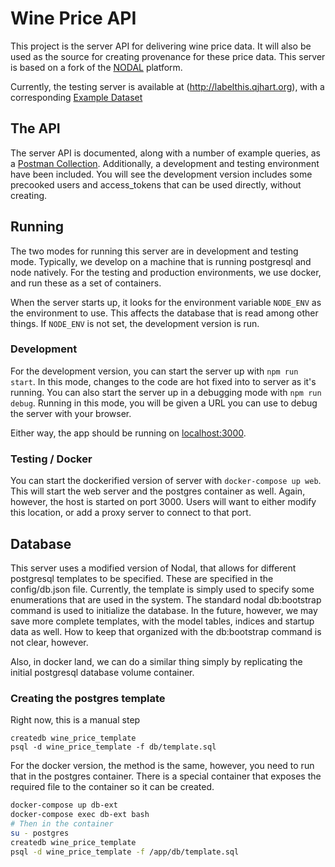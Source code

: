 # Wine Price API

This project is the server API for delivering wine price data. It will also be
used as the source for creating provenance for these price data.  This server is
based on a fork of the [NODAL](http://github.com/qjhart/nodal) platform.

Currently, the testing server is available at (http://labelthis.qjhart.org),
with a corresponding [Example Dataset](http://labelthis.qjhart.org/wine_prices)

## The API

The server API is documented, along with a number of example queries, as
a [Postman Collection](postman/api_collection.json).  Additionally, a
development and testing environment have been included.  You will see the
development version includes some precooked users and access_tokens that can be
used directly, without creating.

## Running

The two modes for running this server are in development and testing mode.
Typically, we develop on a machine that is running postgresql and node natively.
For the testing and production environments, we use docker, and run these as a
set of containers.

When the server starts up, it looks for the environment variable ```NODE_ENV```
as the environment to use.  This affects the database that is read among other
things.  If ```NODE_ENV``` is not set, the development version is run.

### Development

For the development version, you can start the server up with ```npm run
start```.  In this mode, changes to the code are hot fixed into to server as
it's running.  You can also start the server up in a debugging mode with ```npm run
debug```.  Running in this mode, you will be given a URL you can use to debug
the server with your browser.

Either way, the app should be running on [localhost:3000](http://localhost:3000/).

### Testing / Docker

You can start the dockerified version of server with ```docker-compose up
web```. This will start the web server and the postgres container as well.
Again, however, the host is started on port 3000. Users will want to either
modify this location, or add a proxy server to connect to that port.

## Database

This server uses a modified version of Nodal, that allows for different
postgresql templates to be specified.  These are specified in the config/db.json file.
Currently, the template is simply used to specify some enumerations that are
used in the system.  The standard nodal db:bootstrap command is used to
initialize the database.  In the future, however, we may save more complete
templates, with the model tables, indices and startup data as well.  How to keep
that organized with the db:bootstrap command is not clear, however.

Also, in docker land, we can do a similar thing simply by replicating the
initial postgresql database volume container.

### Creating the postgres template

Right now, this is a manual step

```{bash}
createdb wine_price_template
psql -d wine_price_template -f db/template.sql
```

For the docker version, the method is the same, however, you need to run that in
the postgres container.  There is a special container that exposes the required
file to the container so it can be created.

``` bash
docker-compose up db-ext
docker-compose exec db-ext bash
# Then in the container
su - postgres
createdb wine_price_template
psql -d wine_price_template -f /app/db/template.sql
```
